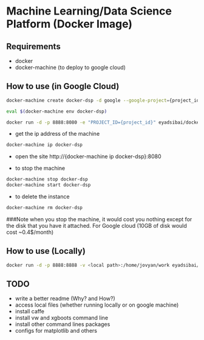 Machine Learning/Data Science Platform (Docker Image)
=====================

Requirements
------------
- docker
- docker-machine (to deploy to google cloud)

How to use (in Google Cloud)
----------------------------
```bash
docker-machine create docker-dsp -d google --google-project={project_id} --google-machine-type n1-highmem-8	--google-disk-size "10" --google-disk-type "pd-standard" --google-preemptible --google-machine-image ubuntu-os-cloud/global/images/family/ubuntu-1404-lts --google-scopes "https://www.googleapis.com/auth/cloud-platform"
```
```bash
eval $(docker-machine env docker-dsp)
```
```bash
docker run -d -p 8888:8080 -e "PROJECT_ID={project_id}" eyadsibai/docker-dsp start.sh jupyter lab --NotebookApp.token=''
```

- get the ip address of the machine
```bash
docker-machine ip docker-dsp
```
- open the site http://{docker-machine ip docker-dsp}:8080

- to stop the machine
```bash
docker-machine stop docker-dsp
docker-machine start docker-dsp
```

- to delete the instance
```bash
docker-machine rm docker-dsp
```

###Note
when you stop the machine, it would cost you nothing except for the disk that you have it attached. For Google cloud (10GB of disk would cost ~0.4$/month)


How to use (Locally)
--------------------
```bash
docker run -d -p 8888:8888 -v <local path>:/home/jovyan/work eyadsibai/docker-dsp start.sh jupyter lab --NotebookApp.token=''
```

TODO
----
- write a better readme (Why? and How?)
- access local files (whether running locally or on google machine)
- install caffe
- install vw and xgboots command line
- install other command lines packages
- configs for matplotlib and others
